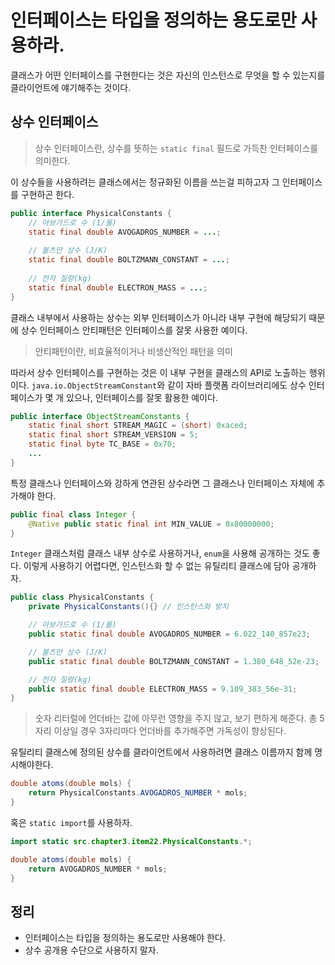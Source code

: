 # 인터페이스는 타입을 정의하는 용도로만 사용하라.

클래스가 어떤 인터페이스를 구현한다는 것은 자신의 인스턴스로 무엇을 할 수 있는지를 클라이언트에 얘기해주는 것이다.

## 상수 인터페이스

> 상수 인터페이스란, 상수를 뜻하는 `static final` 필드로 가득찬 인터페이스를 의미한다.

이 상수들을 사용하려는 클래스에서는 정규화된 이름을 쓰는걸 피하고자 그 인터페이스를 구현하곤 한다.

```java
public interface PhysicalConstants {
    // 아보가드로 수 (1/몰)
    static final double AVOGADROS_NUMBER = ...;
    
    // 볼츠만 상수 (J/K)
    static final double BOLTZMANN_CONSTANT = ...;
    
    // 전자 질량(kg)
    static final double ELECTRON_MASS = ...;
}
```

클래스 내부에서 사용하는 상수는 외부 인터페이스가 아니라 내부 구현에 해당되기 때문에 상수 인터페이스 안티패턴은 인터페이스를 잘못 사용한 예이다.

> 안티패턴이란, 비효율적이거나 비생산적인 패턴을 의미

따라서 상수 인터페이스를 구현하는 것은 이 내부 구현을 클래스의 API로 노출하는 행위이다.
`java.io.ObjectStreamConstant`와 같이 자바 플랫폼 라이브러리에도 상수 인터페이스가 몇 개 있으나, 인터페이스를 잘못 활용한 예이다.

```java
public interface ObjectStreamConstants {
    static final short STREAM_MAGIC = (short) 0xaced;
    static final short STREAM_VERSION = 5;
    static final byte TC_BASE = 0x70;
    ...
}
```

특정 클래스나 인터페이스와 강하게 연관된 상수라면 그 클래스나 인터페이스 자체에 추가해야 한다.

```java
public final class Integer {
    @Native public static final int MIN_VALUE = 0x80000000;
}
```

`Integer` 클래스처럼 클래스 내부 상수로 사용하거나, `enum`을 사용해 공개하는 것도 좋다.
이렇게 사용하기 어렵다면, 인스턴스화 할 수 없는 유틸리티 클래스에 담아 공개하자.

```java
public class PhysicalConstants {
    private PhysicalConstants(){} // 인스턴스화 방지

    // 아보가드로 수 (1/몰)
    public static final double AVOGADROS_NUMBER = 6.022_140_857e23;

    // 볼츠만 상수 (J/K)
    public static final double BOLTZMANN_CONSTANT = 1.380_648_52e-23;

    // 전자 질량(kg)
    public static final double ELECTRON_MASS = 9.109_383_56e-31;
}
```

> 숫자 리터럴에 언더바는 값에 아무런 영향을 주지 않고, 보기 편하게 해준다.
> 총 5자리 이상일 경우 3자리마다 언더바를 추가해주면 가독성이 향상된다.

유틸리티 클래스에 정의된 상수를 클라이언트에서 사용하려면 클래스 이름까지 함께 명시해야한다.

```java
double atoms(double mols) {
    return PhysicalConstants.AVOGADROS_NUMBER * mols;
}
```

혹은 `static import`를 사용하자.

```java
import static src.chapter3.item22.PhysicalConstants.*;

double atoms(double mols) {
    return AVOGADROS_NUMBER * mols;
}
```

## 정리

- 인터페이스는 타입을 정의하는 용도로만 사용해야 한다.
- 상수 공개용 수단으로 사용하지 말자.